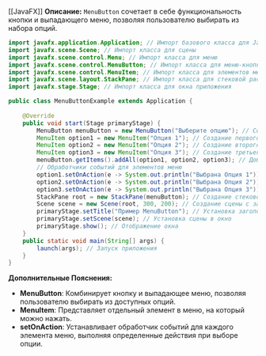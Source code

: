 [[JavaFX]]
**Описание:** `MenuButton` сочетает в себе функциональность кнопки и выпадающего меню, позволяя пользователю выбирать из набора опций.

```java ignore
import javafx.application.Application; // Импорт базового класса для JavaFX-приложений
import javafx.scene.Scene; // Импорт класса для сцены
import javafx.scene.control.Menu; // Импорт класса для меню
import javafx.scene.control.MenuButton; // Импорт класса для меню-кнопки
import javafx.scene.control.MenuItem; // Импорт класса для элементов меню
import javafx.scene.layout.StackPane; // Импорт класса для стековой раскладки
import javafx.stage.Stage; // Импорт класса для окна приложения

public class MenuButtonExample extends Application {
    
    @Override
    public void start(Stage primaryStage) {
        MenuButton menuButton = new MenuButton("Выберите опцию"); // Создание меню-кнопки с текстом
        MenuItem option1 = new MenuItem("Опция 1"); // Создание первого элемента меню
        MenuItem option2 = new MenuItem("Опция 2"); // Создание второго элемента меню
        MenuItem option3 = new MenuItem("Опция 3"); // Создание третьего элемента меню
        menuButton.getItems().addAll(option1, option2, option3); // Добавление элементов в меню-кнопку
        // Обработчики событий для элементов меню
        option1.setOnAction(e -> System.out.println("Выбрана Опция 1"));
        option2.setOnAction(e -> System.out.println("Выбрана Опция 2"));
        option3.setOnAction(e -> System.out.println("Выбрана Опция 3"));
        StackPane root = new StackPane(menuButton); // Создание стековой раскладки и добавление меню-кнопки
        Scene scene = new Scene(root, 300, 200); // Создание сцены с заданными размерами
        primaryStage.setTitle("Пример MenuButton"); // Установка заголовка окна
        primaryStage.setScene(scene); // Установка сцены в окно
        primaryStage.show(); // Отображение окна
    }
    public static void main(String[] args) {
        launch(args); // Запуск приложения
    }
}
```

**Дополнительные Пояснения:**

- **MenuButton**: Комбинирует кнопку и выпадающее меню, позволяя пользователю выбирать из доступных опций.
- **MenuItem**: Представляет отдельный элемент в меню, на который можно нажать.
- **setOnAction**: Устанавливает обработчик событий для каждого элемента меню, выполняя определенные действия при выборе опции.
